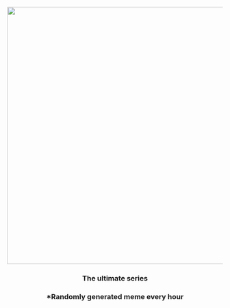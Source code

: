 <p align="center">
        <img src="https://i.redd.it/bi6w7qfrqfe91.png" width="600" height="600">
        </p>
        <h3 align="center">The ultimate series</h3>
        <h3 align="center">*Randomly generated meme every hour</h3>
    